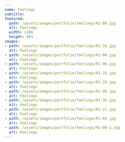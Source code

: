 ```yaml
---
name: Feelings 
subtitle:
featured:
  path: /assets/images/portfolio/feelings/R1-09.jpg
  alt: Feelings
  width: 1200
  height: 803
images:
- path: /assets/images/portfolio/feelings/R1-14.jpg
  alt: Feelings
- path: /assets/images/portfolio/feelings/R1-00.jpg
  alt: Feelings
- path: /assets/images/portfolio/feelings/R1-06.jpg
  alt: Feelings
- path: /assets/images/portfolio/feelings/R1-16.jpg
  alt: Feelings
- path: /assets/images/portfolio/feelings/R1-23.jpg
  alt: Feelings
- path: /assets/images/portfolio/feelings/R1-08.jpg
  alt: Feelings
- path: /assets/images/portfolio/feelings/R1-36.jpg
  alt: Feelings
- path: /assets/images/portfolio/feelings/R1-11.jpg
  alt: Feelings
- path: /assets/images/portfolio/feelings/R1-04.jpg
  alt: Feelings
- path: /assets/images/portfolio/feelings/R1-08-1.jpg
  alt: Feelings
---
```

